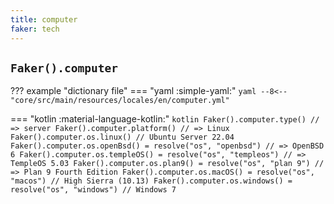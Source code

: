 ```yaml
---
title: computer
faker: tech
---
```


## `Faker().computer`

??? example "dictionary file"
    === "yaml :simple-yaml:"
        ```yaml
        --8<-- "core/src/main/resources/locales/en/computer.yml"
        ```

=== "kotlin :material-language-kotlin:"
    ```kotlin
    Faker().computer.type() // => server
    Faker().computer.platform() // => Linux
    Faker().computer.os.linux() // Ubuntu Server 22.04
    Faker().computer.os.openBsd() = resolve("os", "openbsd") // => OpenBSD 6
    Faker().computer.os.templeOS() = resolve("os", "templeos") // => TempleOS 5.03
    Faker().computer.os.plan9() = resolve("os", "plan 9") // => Plan 9 Fourth Edition
    Faker().computer.os.macOS() = resolve("os", "macos") // High Sierra (10.13)
    Faker().computer.os.windows() = resolve("os", "windows") // Windows 7
    ```
